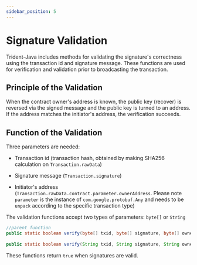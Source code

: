 ```yaml
---
sidebar_position: 5
---
```


# Signature Validation


Trident-Java includes methods for validating the signature's correctness using the transaction id and signature message. These functions are used for verification and validation prior to broadcasting the transaction.

## Principle of the Validation

When the contract owner's address is known, the public key (recover) is reversed via the signed message and the public key is turned to an address. If the address matches the initiator's address, the verification succeeds.

## Function of the Validation

Three parameters are needed:

- Transaction id (transaction hash, obtained by making SHA256 calculation on `Transaction.rawData`) 

- Signature message (`Transaction.signature`)

- Initiator's address (`Transaction.rawData.contract.parameter.ownerAddress`. Please note `parameter` is the instance of `com.google.protobuf.Any` and needs to be `unpack` according to the specific transaction type)

The validation functions accept two types of parameters: `byte[]` or `String` 

```java
//parent function
public static boolean verify(byte[] txid, byte[] signature, byte[] owner)
  
public static boolean verify(String txid, String signature, String owner)
```

These functions return `true` when signatures are valid.